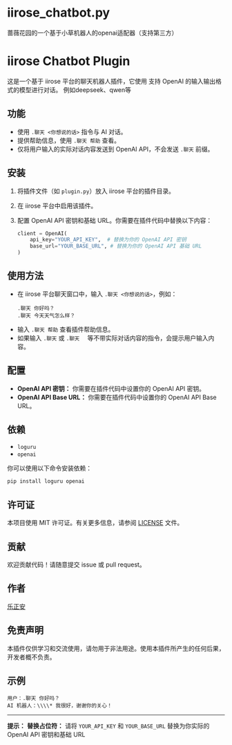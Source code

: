 # iirose_chatbot.py
蔷薇花园的一个基于小草机器人的openai适配器（支持第三方）

# iirose Chatbot Plugin

这是一个基于 iirose 平台的聊天机器人插件，它使用 支持 OpenAI 的输入输出格式的模型进行对话。
例如deepseek、qwen等

## 功能

-   使用 `.聊天 <你想说的话>` 指令与 AI 对话。
-   提供帮助信息，使用 `.聊天 帮助` 查看。
-   仅将用户输入的实际对话内容发送到 OpenAI API，不会发送 `.聊天` 前缀。

## 安装

1.  将插件文件（如 `plugin.py`）放入 iirose 平台的插件目录。
2.  在 iirose 平台中启用该插件。
3.  配置 OpenAI API 密钥和基础 URL。你需要在插件代码中替换以下内容：

    ```python
    client = OpenAI(
        api_key="YOUR_API_KEY",  # 替换为你的 OpenAI API 密钥
        base_url="YOUR_BASE_URL", # 替换为你的 OpenAI API 基础 URL
    )
    ```

## 使用方法

-   在 iirose 平台聊天窗口中，输入 `.聊天 <你想说的话>`，例如：
    ```
    .聊天 你好吗？
    .聊天 今天天气怎么样？
    ```
-   输入 `.聊天 帮助` 查看插件帮助信息。
-   如果输入 `.聊天` 或 `.聊天  ` 等不带实际对话内容的指令，会提示用户输入内容。

## 配置

-   **OpenAI API 密钥：** 你需要在插件代码中设置你的 OpenAI API 密钥。
-  **OpenAI API Base URL：** 你需要在插件代码中设置你的 OpenAI API Base URL。

## 依赖

-   `loguru`
-   `openai`

你可以使用以下命令安装依赖：

```bash
pip install loguru openai
```

## 许可证

本项目使用 MIT 许可证。有关更多信息，请参阅 [LICENSE](LICENSE) 文件。

## 贡献

欢迎贡献代码！请随意提交 issue 或 pull request。

## 作者

[乐正安](https://github.com/Lezhengan)

## 免责声明

本插件仅供学习和交流使用，请勿用于非法用途。使用本插件所产生的任何后果，开发者概不负责。

## 示例

```
用户：.聊天 你好吗？
AI 机器人：\\\\* 我很好，谢谢你的关心！
```

---
**提示：**
**替换占位符：** 请将 `YOUR_API_KEY` 和 `YOUR_BASE_URL` 替换为你实际的 OpenAI API 密钥和基础 URL
